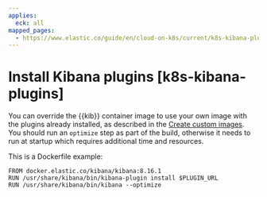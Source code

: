 ```yaml
---
applies:
  eck: all
mapped_pages:
  - https://www.elastic.co/guide/en/cloud-on-k8s/current/k8s-kibana-plugins.html
---
```


# Install Kibana plugins [k8s-kibana-plugins]

You can override the {{kib}} container image to use your own image with the plugins already installed, as described in the [Create custom images](create-custom-images.md). You should run an `optimize` step as part of the build, otherwise it needs to run at startup which requires additional time and resources.

This is a Dockerfile example:

```
FROM docker.elastic.co/kibana/kibana:8.16.1
RUN /usr/share/kibana/bin/kibana-plugin install $PLUGIN_URL
RUN /usr/share/kibana/bin/kibana --optimize
```

